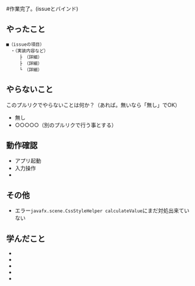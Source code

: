 #作業完了。(issueとバインド)
　

## やったこと
```
■（issueの項目）
　・（実装内容など）
　　　├　（詳細）
　　　├　（詳細）
　　　└　（詳細）
```

## やらないこと
このプルリクでやらないことは何か？（あれば。無いなら「無し」でOK）
* 無し
* ○○○○○（別のプルリクで行う事とする）

## 動作確認
* アプリ起動
* 入力操作
* 

## その他
* エラー`javafx.scene.CssStyleHelper calculateValue`にまだ対処出来ていない

## 学んだこと
* 
* 
* 
* 
* 
